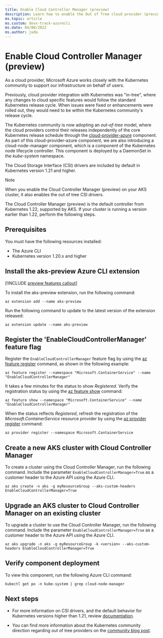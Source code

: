 ```yaml
---
title: Enable Cloud Controller Manager (preview)
description: Learn how to enable the Out of Tree cloud provider (preview)
ms.topic: article
ms.custom: devx-track-azurecli
ms.date: 04/08/2022
ms.author: juda
---
```


# Enable Cloud Controller Manager (preview)

As a cloud provider, Microsoft Azure works closely with the Kubernetes community to support our infrastructure on behalf of users.

Previously, cloud provider integration with Kubernetes was "in-tree", where any changes to cloud specific features would follow the standard Kubernetes release cycle. When issues were fixed or enhancements were rolled out, they would need to be within the Kubernetes community's release cycle.

The Kubernetes community is now adopting an *out-of-tree* model, where the cloud providers control their releases independently of the core Kubernetes release schedule through the [cloud-provider-azure][cloud-provider-azure] component. As part of this cloud-provider-azure component, we are also introducing a cloud-node-manager component, which is a component of the Kubernetes node lifecycle controller. This component is deployed by a DaemonSet in the *kube-system* namespace.

The Cloud Storage Interface (CSI) drivers are included by default in Kubernetes version 1.21 and higher.

> [!NOTE]
> When you enable the Cloud Controller Manager (preview) on your AKS cluster, it also enables the out of tree CSI drivers.

The Cloud Controller Manager (preview) is the default controller from Kubernetes 1.22, supported by AKS. If your cluster is running a version earlier than 1.22, perform the following steps.

## Prerequisites

You must have the following resources installed:

* The Azure CLI
* Kubernetes version 1.20.x and higher

## Install the aks-preview Azure CLI extension

[!INCLUDE [preview features callout](includes/preview/preview-callout.md)]

To install the aks-preview extension, run the following command:

```azurecli
az extension add --name aks-preview
```

Run the following command to update to the latest version of the extension released:

```azurecli
az extension update --name aks-preview
```

## Register the 'EnableCloudControllerManager' feature flag

Register the `EnableCloudControllerManager` feature flag by using the [az feature register][az-feature-register] command, as shown in the following example:

```azurecli-interactive
az feature register --namespace "Microsoft.ContainerService" --name "EnableCloudControllerManager"
```

It takes a few minutes for the status to show *Registered*. Verify the registration status by using the [az feature show][az-feature-show] command:

```azurecli-interactive
az feature show --namespace "Microsoft.ContainerService" --name "EnableCloudControllerManager"
```

When the status reflects *Registered*, refresh the registration of the *Microsoft.ContainerService* resource provider by using the [az provider register][az-provider-register] command:

```azurecli-interactive
az provider register --namespace Microsoft.ContainerService
```

## Create a new AKS cluster with Cloud Controller Manager

To create a cluster using the Cloud Controller Manager, run the following command. Include the parameter `EnableCloudControllerManager=True` as a customer header to the Azure API using the Azure CLI.

```azurecli-interactive
az aks create -n aks -g myResourceGroup --aks-custom-headers EnableCloudControllerManager=True
```

## Upgrade an AKS cluster to Cloud Controller Manager on an existing cluster

To upgrade a cluster to use the Cloud Controller Manager, run the following command. Include the parameter `EnableCloudControllerManager=True` as a customer header to the Azure API using the Azure CLI.

```azurecli-interactive
az aks upgrade -n aks -g myResourceGroup -k <version> --aks-custom-headers EnableCloudControllerManager=True
```

## Verify component deployment

To view this component, run the following Azure CLI command:

```azurecli-interactive
kubectl get po -n kube-system | grep cloud-node-manager
```

## Next steps

- For more information on CSI drivers, and the default behavior for Kubernetes versions higher than 1.21, review [documentation][csi-docs].

- You can find more information about the Kubernetes community direction regarding out of tree providers on the [community blog post][community-blog].

<!-- LINKS - internal -->
[az-provider-register]: /cli/azure/provider#az-provider-register
[az-feature-register]: /cli/azure/feature#az-feature-register
[az-feature-show]: /cli/azure/feature#az-feature-show
[csi-docs]: csi-storage-drivers.md

<!-- LINKS - External -->
[community-blog]: https://kubernetes.io/blog/2019/04/17/the-future-of-cloud-providers-in-kubernetes
[cloud-provider-azure]: https://github.com/kubernetes-sigs/cloud-provider-azure
